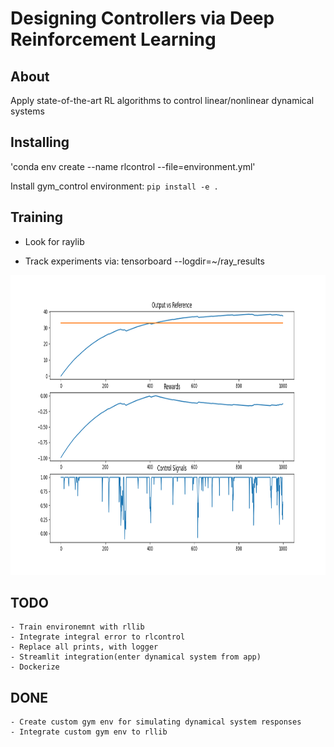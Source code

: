 # Designing Controllers via Deep Reinforcement Learning


## About
Apply state-of-the-art RL algorithms to control linear/nonlinear dynamical systems


## Installing
<!-- Create conda environment -->
<!-- conda env export > environment.yml --no-builds -->
'conda env create --name rlcontrol --file=environment.yml'

Install gym_control environment: `pip install -e .`
## Training
- Look for raylib
* Track experiments via: tensorboard --logdir=~/ray_results


<img width=640px height=480px src="images\result.png" alt="Project logo">

## TODO
    - Train environemnt with rllib
    - Integrate integral error to rlcontrol
    - Replace all prints, with logger
    - Streamlit integration(enter dynamical system from app)
    - Dockerize

## DONE
    - Create custom gym env for simulating dynamical system responses
    - Integrate custom gym env to rllib
